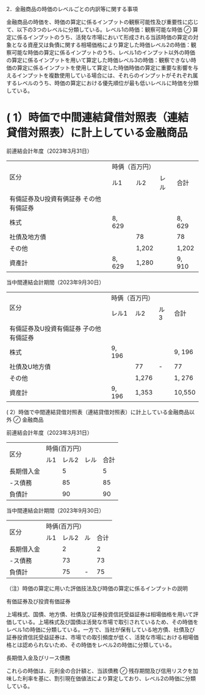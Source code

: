 2．金融商品の時価のレベルごとの内訳等に関する事項  

金融商品の時価を、時価の算定に係るインプットの観察可能性及び重要性に応じて、以下の3つのレベルに分類している。レベル1の時価：観察可能な時価 $\oslash$ 算定に係るインプットのうち、活発な市場において形成される当該時価の算定の対象となる資産又は負債に関する相場価格により算定した時価レベル2の時価：観察可能な時価の算定に係るインプットのうち、レベル1のインプット以外の時価の算定に係るインプットを用いて算定した時価レベル3の時価：観察できない時価の算定に係るインプットを使用して算定した時価時価の算定に重要な影響を与えるインプットを複数使用している場合には、それらのインプットがそれぞれ属するレベルのうち、時価の算定における優先順位が最も低いレベルに時価を分類している。  

# ( 1）時価で中間連結貸借対照表（連結貸借対照表）に計上している金融商品  

前連結会計年度（2023年3月31日）  


<html><body><table><tr><td rowspan="2">区分</td><td colspan="4">時俩（百万円）</td></tr><tr><td>ル1</td><td>ル2</td><td>レル</td><td>合計</td></tr><tr><td>有倆証券及U投資有俩証券 その他有倆証券</td><td></td><td></td><td></td><td></td></tr><tr><td>株式</td><td>8, 629</td><td></td><td></td><td>8, 629</td></tr><tr><td>社債及地方債</td><td></td><td>78</td><td></td><td>78</td></tr><tr><td>その他</td><td></td><td>1,202</td><td></td><td>1,202</td></tr><tr><td>資產計</td><td>8, 629</td><td>1,280</td><td></td><td>9, 910</td></tr></table></body></html>  

当中間連結会計期間（2023年9月30日）  


<html><body><table><tr><td rowspan="2">区分</td><td colspan="4">時俩（百万円）</td></tr><tr><td>レル1</td><td>ル2</td><td>ル3</td><td>合計</td></tr><tr><td>有倆証券及U投資有倆証券 子の他有倆証券</td><td></td><td></td><td></td><td></td></tr><tr><td>株式</td><td>9, 196</td><td></td><td></td><td>9, 196</td></tr><tr><td>社債及U地方債</td><td></td><td>77</td><td>-</td><td>77</td></tr><tr><td>その他</td><td></td><td>1,276</td><td></td><td>1, 276</td></tr><tr><td>資産計</td><td>9, 196</td><td>1,353</td><td></td><td>10,550</td></tr></table></body></html>  

( 2）時価で中間連結貸借対照表（連結貸借対照表）に計上している金融商品以外 $\oslash$ 金融商品  

前連結会計年度（2023年3月31日）  


<html><body><table><tr><td rowspan="2">区分</td><td colspan="4">時倆(百万円）</td></tr><tr><td>ル1</td><td>レル2</td><td>レル</td><td>合計</td></tr><tr><td>長期借入金</td><td></td><td>5</td><td></td><td>5</td></tr><tr><td>-ス債務</td><td></td><td>85</td><td></td><td>85</td></tr><tr><td>負債計</td><td></td><td>90</td><td></td><td>90</td></tr></table></body></html>  

当中間連結会計期間（2023年9月30日）  


<html><body><table><tr><td rowspan="2">区分</td><td colspan="4">時俩(百万円）</td></tr><tr><td>ル1</td><td>レル2</td><td>ル</td><td>合计</td></tr><tr><td>長期借入金</td><td></td><td>2</td><td></td><td>2</td></tr><tr><td>-ス債務</td><td></td><td>73</td><td></td><td>73</td></tr><tr><td>負債計</td><td></td><td>75</td><td>-</td><td>75</td></tr></table></body></html>  

（注）時価の算定に用いた評価技法及び時価の算定に係るインプットの説明  

有価証券及び投資有価証券  

上場株式、国債、地方債、社債及び証券投資信託受益証券は相場価格を用いて評価している。上場株式及び国債は活発な市場で取引されているため、その時価をレベル1の時価に分類している。一方で、当社が保有している地方債、社債及び証券投資信託受益証券は、市場での取引頻度が低く、活発な市場における相場価格とは認められないため、その時価をレベル2の時価に分類している。  

長期借入金及びリース債務  

これらの時価は、元利金の合計額と、当該債務 $\oslash$ 残存期間及び信用リスクを加味した利率を基に、割引現在価値法により算定しており、レベル2の時価に分類している。  